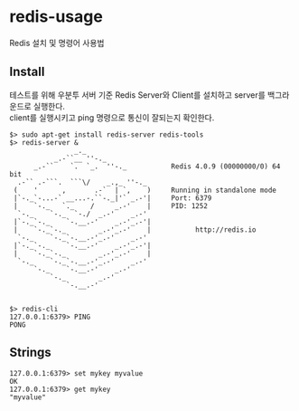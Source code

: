# redis-usage
Redis 설치 및 명령어 사용법

## Install
테스트를 위해 우분투 서버 기준 Redis Server와 Client를 설치하고 server를 백그라운드로 실행한다.<br>
client를 실행시키고 ping 명령으로 통신이 잘되는지 확인한다.
```shell
$> sudo apt-get install redis-server redis-tools
$> redis-server &
                _._
           _.-``__ ''-._
      _.-``    `.  `_.  ''-._           Redis 4.0.9 (00000000/0) 64 bit
  .-`` .-```.  ```\/    _.,_ ''-._
 (    '      ,       .-`  | `,    )     Running in standalone mode
 |`-._`-...-` __...-.``-._|'` _.-'|     Port: 6379
 |    `-._   `._    /     _.-'    |     PID: 1252
  `-._    `-._  `-./  _.-'    _.-'
 |`-._`-._    `-.__.-'    _.-'_.-'|
 |    `-._`-._        _.-'_.-'    |           http://redis.io
  `-._    `-._`-.__.-'_.-'    _.-'
 |`-._`-._    `-.__.-'    _.-'_.-'|
 |    `-._`-._        _.-'_.-'    |
  `-._    `-._`-.__.-'_.-'    _.-'
      `-._    `-.__.-'    _.-'
          `-._        _.-'
              `-.__.-'


$> redis-cli
127.0.0.1:6379> PING
PONG

```

## Strings
```
127.0.0.1:6379> set mykey myvalue
OK
127.0.0.1:6379> get mykey
"myvalue"
```

